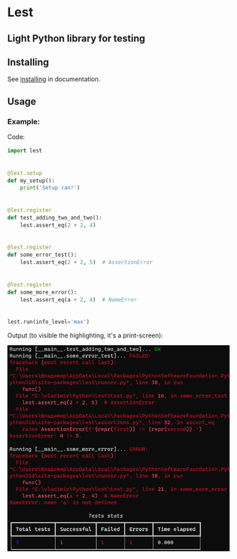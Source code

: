 # Lest

## Light Python library for testing

## Installing

See [installing](https://github.com/wchistow/lest/blob/master/docs/en/installing.md) in documentation.

## Usage

### Example:

Code:

```python
import lest


@lest.setup
def my_setup():
    print('Setup ran!')


@lest.register
def test_adding_two_and_two():
    lest.assert_eq(2 + 2, 4)


@lest.register
def some_error_test():
    lest.assert_eq(2 + 2, 5)  # AssertionError


@lest.register
def some_more_error():
    lest.assert_eq(a + 2, 4)  # NameError


lest.run(info_level='max')
```

Output (to visible the highlighting, it's a print-screen):

![](https://raw.githubusercontent.com/wchistow/lest/master/result.png)
